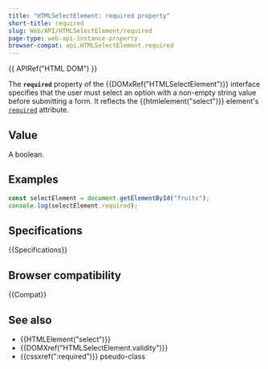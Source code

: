 ```yaml
---
title: "HTMLSelectElement: required property"
short-title: required
slug: Web/API/HTMLSelectElement/required
page-type: web-api-instance-property
browser-compat: api.HTMLSelectElement.required
---
```


{{ APIRef("HTML DOM") }}

The **`required`** property of the {{DOMxRef("HTMLSelectElement")}} interface specifies that the user must select an option with a non-empty string value before submitting a form. It reflects the {{htmlelement("select")}} element's [`required`](/en-US/docs/Web/HTML/Reference/Elements/select#required) attribute.

## Value

A boolean.

## Examples

```js
const selectElement = document.getElementById("fruits");
console.log(selectElement.required);
```

## Specifications

{{Specifications}}

## Browser compatibility

{{Compat}}

## See also

- {{HTMLElement("select")}}
- {{DOMXref("HTMLSelectElement.validity")}}
- {{cssxref(":required")}} pseudo-class
